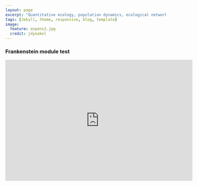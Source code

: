 ```yaml
---
layout: page
excerpt: "Quantitative ecology, population dynamics, ecological networks"
tags: [Jekyll, theme, responsive, blog, template]
image:
  feature: aspens2.jpg
  credit: jdyeakel
---
```


<!-- <span style="font-size:1em;">School of Natural Sciences @ UC-Merced</span> -->

### Frankenstein module test  

<embed src="http://jdyeakel.github.io/frank/FrankensteinCompetition.cdf" width="588" height="380">
